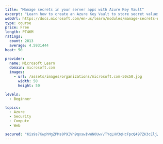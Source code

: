 ```yaml
---
title: "Manage secrets in your server apps with Azure Key Vault"
excerpt: "Learn how to create an Azure Key Vault to store secret values and how to enable secure access to the vault."
webUrl: https://docs.microsoft.com/en-us/learn/modules/manage-secrets-with-azure-key-vault/
type: course
price: Free
length: PT46M
ratings:
  count: 2013
  average: 4.5931444
heat: 50

provider:
  name: Microsoft Learn
  domain: microsoft.com
  images:
    - url: /assets/images/organizations/microsoft.com-50x50.jpg
      width: 50
      height: 50

levels:
  - Beginner

topics:
  - Azure
  - Security
  - Compute
  - Web

secured: "Kis9s7KwphMgZPMs8P9IVh9qxswIwWN0Uw//TYqLHV3qHcFpcQ497ZH3cElj/ZtNDfDV/oSeEmgd2yZYVmfk2a0VJaLLpJ5Qt1MWZe4VwiJoM4OqFzTAE+QtX+VBRAfFgmkamLqzYfG77mqHCzTqLiTfwvdvSPVcSsRxbIBa2Y3rx6XzJ3mb47XhVtk5fT6U49U/AzQHcT6YvZB6U70/M2nHf/3PyL59xYGax0qvf6xPt8iiEpxd4YWGgl9aE094muN9hR85RI/RIn/EVowqVjxwX4b5ZwYcQk/OQHe4QYev233QQHUnrPgET6I5A7kYCrNivYkreyA56BKRx3nFGm6onGLezhUl2Tp1wjTXp/76mMXY9Wyq/W4FJLnJmST7ZOm+U6dbjCpZ9NDLM6e3LP5UX7fB5MSNXrC6hPOfBfs=;/VFn5LGuDxcv7Mmy/vpe3w=="
---
```


